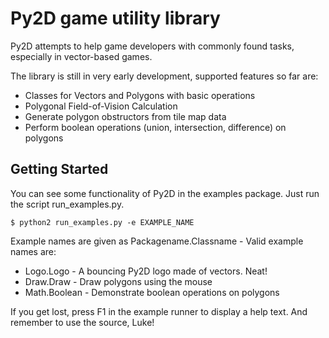 Py2D game utility library
=========================

Py2D attempts to help game developers with commonly found tasks, especially in vector-based games.

The library is still in very early development, supported features so far are:

* Classes for Vectors and Polygons with basic operations
* Polygonal Field-of-Vision Calculation
* Generate polygon obstructors from tile map data
* Perform boolean operations (union, intersection, difference) on polygons

Getting Started
---------------

You can see some functionality of Py2D in the examples package. Just run the script run_examples.py.

	$ python2 run_examples.py -e EXAMPLE_NAME

Example names are given as Packagename.Classname - Valid example names are:

* Logo.Logo - A bouncing Py2D logo made of vectors. Neat!
* Draw.Draw - Draw polygons using the mouse
* Math.Boolean - Demonstrate boolean operations on polygons

If you get lost, press F1 in the example runner to display a help text. And remember to use the source, Luke!
